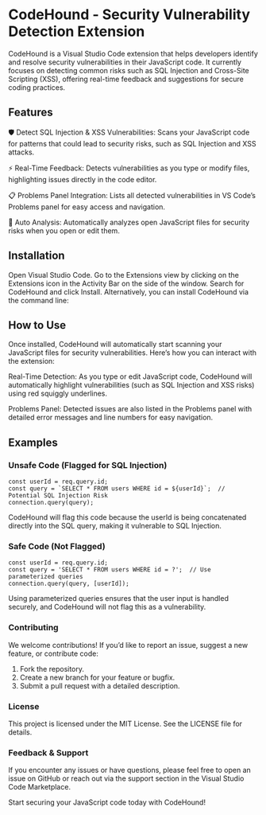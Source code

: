 # CodeHound - Security Vulnerability Detection Extension

CodeHound is a Visual Studio Code extension that helps developers identify and resolve security vulnerabilities in their JavaScript code. It currently focuses on detecting common risks such as SQL Injection and Cross-Site Scripting (XSS), offering real-time feedback and suggestions for secure coding practices.

## Features
🛡️ Detect SQL Injection & XSS Vulnerabilities: Scans your JavaScript code for patterns that could lead to security risks, such as SQL Injection and XSS attacks.

⚡ Real-Time Feedback: Detects vulnerabilities as you type or modify files, highlighting issues directly in the code editor.

📋 Problems Panel Integration: Lists all detected vulnerabilities in VS Code’s Problems panel for easy access and navigation.

🔄 Auto Analysis: Automatically analyzes open JavaScript files for security risks when you open or edit them.

## Installation
Open Visual Studio Code.
Go to the Extensions view by clicking on the Extensions icon in the Activity Bar on the side of the window.
Search for CodeHound and click Install.
Alternatively, you can install CodeHound via the command line:



## How to Use
Once installed, CodeHound will automatically start scanning your JavaScript files for security vulnerabilities. Here’s how you can interact with the extension:

Real-Time Detection: As you type or edit JavaScript code, CodeHound will automatically highlight vulnerabilities (such as SQL Injection and XSS risks) using red squiggly underlines.

Problems Panel: Detected issues are also listed in the Problems panel with detailed error messages and line numbers for easy navigation.

## Examples
### Unsafe Code (Flagged for SQL Injection)

```
const userId = req.query.id;
const query = `SELECT * FROM users WHERE id = ${userId}`;  // Potential SQL Injection Risk
connection.query(query);
```

CodeHound will flag this code because the userId is being concatenated directly into the SQL query, making it vulnerable to SQL Injection.

### Safe Code (Not Flagged)

```
const userId = req.query.id;
const query = 'SELECT * FROM users WHERE id = ?';  // Use parameterized queries
connection.query(query, [userId]);
```

Using parameterized queries ensures that the user input is handled securely, and CodeHound will not flag this as a vulnerability.


### Contributing
We welcome contributions! If you’d like to report an issue, suggest a new feature, or contribute code:

1. Fork the repository.
2. Create a new branch for your feature or bugfix.
3. Submit a pull request with a detailed description.

### License
This project is licensed under the MIT License. See the LICENSE file for details.

### Feedback & Support
If you encounter any issues or have questions, please feel free to open an issue on GitHub or reach out via the support section in the Visual Studio Code Marketplace.

Start securing your JavaScript code today with CodeHound! 
